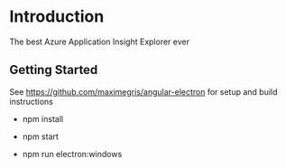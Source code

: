 
# Introduction

The best Azure Application Insight Explorer ever

## Getting Started

See https://github.com/maximegris/angular-electron for setup and build instructions

- npm install

- npm start

- npm run electron:windows
